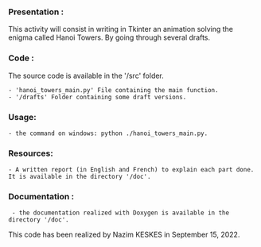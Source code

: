 

### Presentation :

This activity will consist in writing in Tkinter an animation solving the enigma called Hanoi Towers. By going through several drafts.

### Code :

The source code is available in the '/src' folder.

	- 'hanoi_towers_main.py' File containing the main function.
	- '/drafts' Folder containing some draft versions.

### Usage:

	- the command on windows: python ./hanoi_towers_main.py.

### Resources:
	- A written report (in English and French) to explain each part done. It is available in the directory '/doc'.

### Documentation :

	 - the documentation realized with Doxygen is available in the directory '/doc'.


This code has been realized by Nazim KESKES in September 15, 2022.
